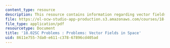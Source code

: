 ```yaml
---
content_type: resource
description: This resource contains information regarding vector fields in space.
file: https://ol-ocw-studio-app-production.s3.amazonaws.com/courses/18-02sc-multivariable-calculus-fall-2010/8611e7557da0e611c37867896cd405ad_MIT18_02SC_pb_79_quest.pdf
file_type: application/pdf
resourcetype: Document
title: '18.02SC Problems : Problems: Vector Fields in Space'
uid: 8611e755-7da0-e611-c378-67896cd405ad
---
```

